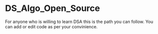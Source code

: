 # DS_Algo_Open_Source
For anyone who is willing to learn DSA this is the path you can follow. You can add or edit code as per your convinience. 
